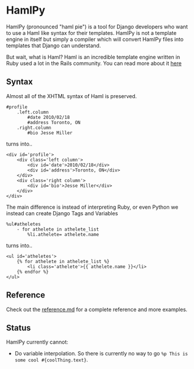 # HamlPy

HamlPy (pronounced "haml pie") is a tool for Django developers who want to use a Haml like syntax for their templates.
HamlPy is not a template engine in itself but simply a compiler which will convert HamlPy files into templates that Django can understand.


But wait, what is Haml?  Haml is an incredible template engine written in Ruby used a lot in the Rails community.  You can read more about it [here](http://www.haml-lang.com "Haml Home")

## Syntax

Almost all of the XHTML syntax of Haml is preserved.  

	#profile
		.left.column
			#date 2010/02/18
			#address Toronto, ON
		.right.column
			#bio Jesse Miller
			
turns into..

	<div id='profile'>
		<div class='left column'>
			<div id='date'>2010/02/18</div>
			<div id='address'>Toronto, ON</div>
		</div>
		<div class='right column'>
			<div id='bio'>Jesse Miller</div>
		</div>
	</div>
	

The main difference is instead of interpreting Ruby, or even Python we instead can create Django Tags and Variables

	%ul#atheletes
		- for athelete in athelete_list
			%li.athelete= athelete.name

turns into..

	<ul id='atheletes'>
		{% for athelete in athelete_list %}
			<li class='athelete'>{{ athelete.name }}</li>
		{% endfor %}
	</ul>
	
## Reference

Check out the [reference.md](http://github.com/jessemiller/HamlPy/blob/master/reference.md "HamlPy Reference") for a complete reference and more examples.

## Status

HamlPy currently cannot:

- Do variable interpolation.  So there is currently no way to go `%p This is some cool #{coolThing.text}`.

